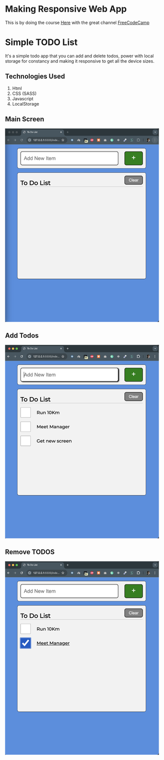 # Making Responsive Web App

This is by doing the course [Here](https://www.youtube.com/watch?v=y51Cv4wnsPw) with the great channel [FreeCodeCamp](https://www.youtube.com/@freecodecamp)

# Simple TODO List

It's a simple todo app that you can add and delete todos, power with local storage for constancy and making it responsive to get all the device sizes.

## Technologies Used

1. Html
2. CSS (SASS)
3. Javascript
4. LocalStorage

## Main Screen

![alt text](app.png "Main Screen")

## Add Todos

![alt text](added-todo.png "Add Todos")

## Remove TODOS

![alt text](removing.png "Removing Todos")
